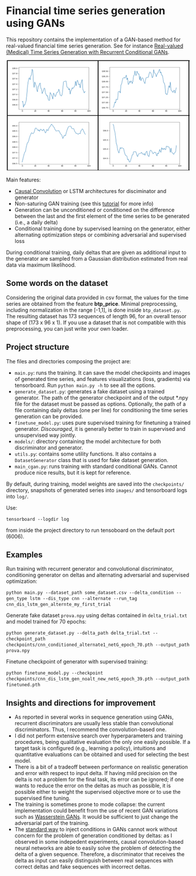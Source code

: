 # Financial time series generation using GANs
This repository contains the implementation of a GAN-based method for real-valued financial time series generation. See for instance [Real-valued (Medical) Time Series Generation with Recurrent Conditional GANs](https://arxiv.org/abs/1706.02633).

<div style="text-align:center"> <img src="https://github.com/proceduralia/proceduralia.github.io/blob/master/assets/whiteseries.png?raw=true" width="500" height="300"/> </div>

Main features:
- [Causal Convolution](https://arxiv.org/abs/1609.03499) or LSTM architectures for disciminator and generator
- Non-saturing GAN training (see this [tutorial](https://arxiv.org/abs/1701.00160) for more info) 
- Generation can be unconditioned or conditioned on the difference between the last and the first element of the time series to be generated (i.e., a daily delta)
- Conditional training done by supervised learning on the generator, either alternating optimization steps or combining adversarial and supervised loss

During conditional training, daily deltas that are given as additional input to the generator are sampled from a Gaussian distribution estimated from real data via maximum likelihood.

## Some words on the dataset
Considering the original data provided in csv format, the values for the time series are obtained from the feature **btp_price**. 
Minimal preprocessing, including normalization in the range [-1,1], is done inside `btp_dataset.py`. The resulting dataset has 173 sequences of length 96, for an overall tensor shape of (173 x 96 x 1).
If you use a dataset that is not compatible with this preprocessing, you can just write your own loader.

## Project structure
The files and directories composing the project are:
- `main.py`: runs the training. It can save the model checkpoints and images of generated time series, and features visualizations (loss, gradients) via tensorboard. Run `python main.py -h` to see all the options.
- `generate_dataset.py`: generates a fake dataset using a trained generator. The path of the generator checkpoint and of the output \*.npy file for the dataset must be passed as options. Optionally, the path of a file containing daily deltas (one per line) for conditioning the time series generation can be provided.
- `finetune_model.py`: uses pure supervised training for finetuning a trained generator. *Discouraged*, it is generally better to train in supervised and unsupervised way jointly. 
- `models/`: directory containing the model architecture for both discriminator and generator.
- `utils.py`: contains some utility functions. It also contains a `DatasetGenerator` class that is used for fake dataset generation.
- `main_cgan.py`: runs training with standard conditional GANs. Cannot produce nice results, but it is kept for reference.

By default, during training, model weights are saved into the `checkpoints/` directory, snapshots of generated series into `images/` and tensorboard logs into `log/`.

Use:
```
tensorboard --logdir log
```
from inside the project directory to run tensoboard on the default port (6006).

## Examples
Run training with recurrent generator and convolutional discriminator, conditioning generator on deltas and alternating adversarial and supervised optimization:
```
python main.py --dataset_path some_dataset.csv --delta_condition --gen_type lstm --dis_type cnn --alternate --run_tag cnn_dis_lstm_gen_alternte_my_first_trial
```

Generate fake dataset `prova.npy` using deltas contained in `delta_trial.txt` and model trained for 70 epochs:
```
python generate_dataset.py --delta_path delta_trial.txt --checkpoint_path checkpoints/cnn_conditioned_alternate1_netG_epoch_70.pth --output_path prova.npy
```
Finetune checkpoint of generator with supervised training:
```
python finetune_model.py --checkpoint checkpoints/cnn_dis_lstm_gen_noalt_new_netG_epoch_39.pth --output_path finetuned.pth
```

## Insights and directions for improvement
- As reported in several works in sequence generation using GANs, recurrent discriminators are usually less stable than convolutional discriminators. Thus, I recommend the convolution-based one.
- I did not perform extensive search over hyperparameters and training procedures, being qualitative evaluation the only one easily possible. If a target task is configured (e.g., learning a policy), intuitions and quantitative evaluations can be obtained and used for selecting the best model. 
- There is a bit of a tradeoff between performance on realistic generation and error with respect to input delta. If having mild precision on the delta is not a problem for the final task, its error can be ignored; if one wants to reduce the error on the deltas as much as possible, it is possible either to weight the supervised objective more or to use the supervised fine tuning.
- The training is sometimes prone to mode collapse: the current implementation could benefit from the use of recent GAN variations such as [Wasserstein GANs](https://arxiv.org/abs/1704.00028). It would be sufficient to just change the adversarial part of the training.
- The [standard way](https://arxiv.org/abs/1411.1784) to inject conditions in GANs cannot work without concern for the problem of generation conditioned by deltas: as I observed in some indepedent experiments, causal convolution-based neural networks are able to easily solve the problem of detecting the delta of a given sequence. Therefore, a discriminator that receives the delta as input can easily distinguish between real sequences with correct deltas and fake sequences with incorrect deltas.
